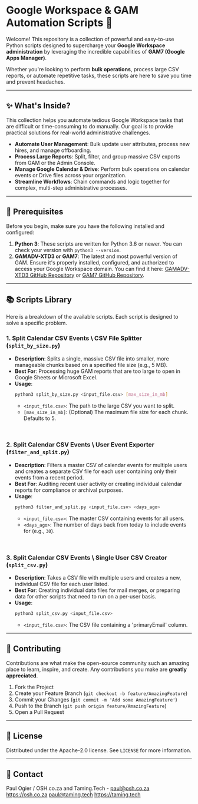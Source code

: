# Google Workspace & GAM Automation Scripts 🚀

Welcome! This repository is a collection of powerful and easy-to-use Python scripts designed to supercharge your **Google Workspace administration** by leveraging the incredible capabilities of **GAM7 (Google Apps Manager)**.

Whether you're looking to perform **bulk operations**, process large CSV reports, or automate repetitive tasks, these scripts are here to save you time and prevent headaches.

---

## ✨ What's Inside?

This collection helps you automate tedious Google Workspace tasks that are difficult or time-consuming to do manually. Our goal is to provide practical solutions for real-world administrative challenges.

* **Automate User Management**: Bulk update user attributes, process new hires, and manage offboarding.
* **Process Large Reports**: Split, filter, and group massive CSV exports from GAM or the Admin Console.
* **Manage Google Calendar & Drive**: Perform bulk operations on calendar events or Drive files across your organization.
* **Streamline Workflows**: Chain commands and logic together for complex, multi-step administrative processes.



---

## 🔧 Prerequisites

Before you begin, make sure you have the following installed and configured:

1.  **Python 3**: These scripts are written for Python 3.6 or newer. You can check your version with `python3 --version`.
2.  **GAMADV-XTD3 or GAM7**: The latest and most powerful version of GAM. Ensure it's properly installed, configured, and authorized to access your Google Workspace domain. You can find it here: [GAMADV-XTD3 GitHub Repository](https://github.com/taers232c/GAMADV-XTD3) or [GAM7 GitHub Repository](https://github.com/GAM-team/GAM/wiki).

---

## 📚 Scripts Library

Here is a breakdown of the available scripts. Each script is designed to solve a specific problem.

### **1. Split Calendar CSV Events \ CSV File Splitter (`split_by_size.py`)**

* **Description**: Splits a single, massive CSV file into smaller, more manageable chunks based on a specified file size (e.g., 5 MB).
* **Best For**: Processing huge GAM reports that are too large to open in Google Sheets or Microsoft Excel.
* **Usage**:
    ```bash
    python3 split_by_size.py <input_file.csv> [max_size_in_mb]
    ```
    * `<input_file.csv>`: The path to the large CSV you want to split.
    * `[max_size_in_mb]`: (Optional) The maximum file size for each chunk. Defaults to 5.

<br>

### **2. Split Calendar CSV Events \ User Event Exporter (`filter_and_split.py`)**

* **Description**: Filters a master CSV of calendar events for multiple users and creates a separate CSV file for each user containing only their events from a recent period.
* **Best For**: Auditing recent user activity or creating individual calendar reports for compliance or archival purposes.
* **Usage**:
    ```bash
    python3 filter_and_split.py <input_file.csv> <days_ago>
    ```
    * `<input_file.csv>`: The master CSV containing events for all users.
    * `<days_ago>`: The number of days back from today to include events for (e.g., `30`).

<br>

### **3. Split Calendar CSV Events \ Single User CSV Creator (`split_csv.py`)**

* **Description**: Takes a CSV file with multiple users and creates a new, individual CSV file for each user listed.
* **Best For**: Creating individual data files for mail merges, or preparing data for other scripts that need to run on a per-user basis.
* **Usage**:
    ```bash
    python3 split_csv.py <input_file.csv>
    ```
    * `<input_file.csv>`: The CSV file containing a 'primaryEmail' column.

---

## 🤝 Contributing

Contributions are what make the open-source community such an amazing place to learn, inspire, and create. Any contributions you make are **greatly appreciated**.

1.  Fork the Project
2.  Create your Feature Branch (`git checkout -b feature/AmazingFeature`)
3.  Commit your Changes (`git commit -m 'Add some AmazingFeature'`)
4.  Push to the Branch (`git push origin feature/AmazingFeature`)
5.  Open a Pull Request

---

## 📜 License

Distributed under the Apache-2.0 license. See `LICENSE` for more information.

---

## 📧 Contact

Paul Ogier / OSH.co.za and Taming.Tech - paul@osh.co.za https://osh.co.za paul@taming.tech https://taming.tech


